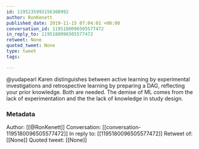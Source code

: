 ```yaml
---
id: 1195235993156308992
author: RonKenett
published_date: 2019-11-15 07:04:01 +00:00
conversation_id: 1195180096505577472
in_reply_to: 1195180096505577472
retweet: None
quoted_tweet: None
type: tweet
tags:

---
```


@yudapearl Karen distinguishes between active learning by experimental investigations and retrospective learning by preparing a DAG, reflecting your prior knowledge. Both are needed. The demise of ML comes from the lack of experimentation and the the lack of knowledge in study design.

### Metadata

Author: [[@RonKenett]]
Conversation: [[conversation-1195180096505577472]]
In reply to: [[1195180096505577472]]
Retweet of: [[None]]
Quoted tweet: [[None]]
